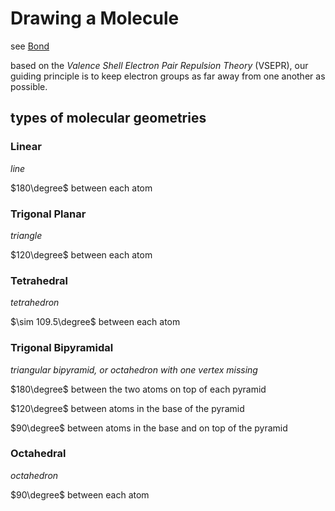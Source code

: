# Drawing a Molecule

see [Bond](Bond%203e540ea0ab234eca9486d144a72f898e.md)

based on the *Valence Shell Electron Pair Repulsion Theory* (VSEPR), our guiding principle is to keep electron groups as far away from one another as possible.

## types of molecular geometries

### Linear

*line*

$180\degree$ between each atom

### Trigonal Planar

*triangle*

$120\degree$ between each atom

### Tetrahedral

*tetrahedron*

$\sim 109.5\degree$ between each atom

### Trigonal Bipyramidal

*triangular bipyramid, or octahedron with one vertex missing*

$180\degree$ between the two atoms on top of each pyramid

$120\degree$ between atoms in the base of the pyramid

$90\degree$ between atoms in the base and on top of the pyramid

### Octahedral

*octahedron*

$90\degree$ between each atom
